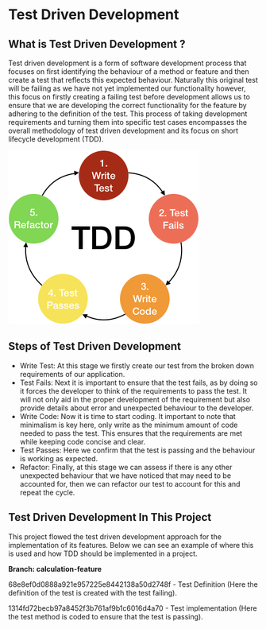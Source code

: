 # Test Driven Development
## What is Test Driven Development ?
Test driven development is a form of software development process that focuses on first identifying the behaviour of a method or feature and then create a test that reflects this expected behaviour. Naturally this original test will be failing as we have not yet implemented our functionality however, this focus on firstly creating a failing test before development allows us to ensure that we are developing the correct functionality for the feature by adhering to the definition of the test. This process of taking development requirements and turning them into specific test cases encompasses the overall methodology of test driven development and its focus on short lifecycle development (TDD).

![TDD Lifecycle](tdd.png)

## Steps of Test Driven Development
- Write Test: At this stage we firstly create our test from the broken down requirements of our application.
- Test Fails: Next it is important to ensure that the test fails, as by doing so it forces the developer to think of the requirements to pass the test. It will not only aid in the proper development of the requirement but also provide details about error and unexpected behaviour to the developer.
- Write Code: Now it is time to start coding. It important to note that minimalism is key here, only write as the minimum amount of code needed to pass the test. This ensures that the requirements are met while keeping code concise and clear.
- Test Passes: Here we confirm that the test is passing and the behaviour is working as expected.
- Refactor: Finally, at this stage we can assess if there is any other unexpected behaviour that we have noticed that may need to be accounted for, then we can refactor our test to account for this and repeat the cycle.

## Test Driven Development In This Project
This project flowed the test driven development approach for the implementation of its features. Below we can see an example of where this is used and how TDD should be implemented in a project.

**Branch: calculation-feature**

68e8ef0d0888a921e957225e8442138a50d2748f - Test Definition (Here the definition of the test is created with the test failing).

1314fd72becb97a8452f3b761af9b1c6016d4a70 - Test implementation (Here the test method is coded to ensure that the test is passing).
